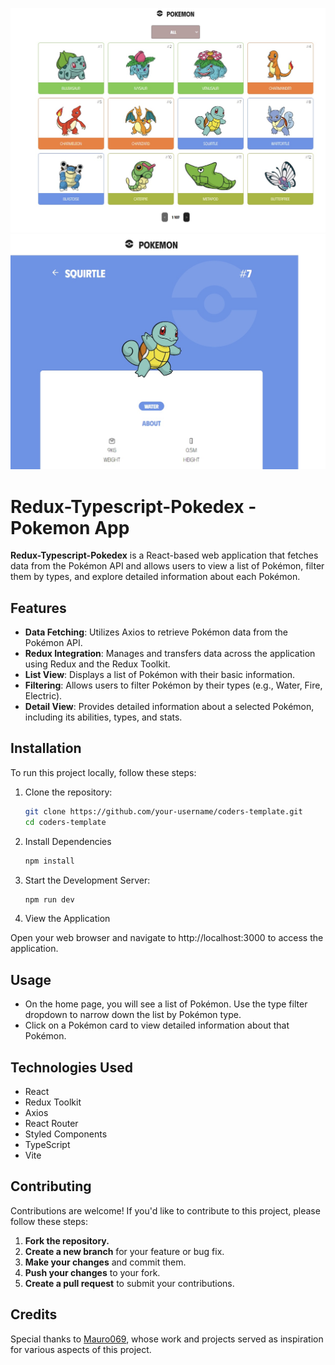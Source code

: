 ![Image Alt Text](/public/images/pokelis.jpg)
![Image Alt Text](/public/images/single.jpg)

# Redux-Typescript-Pokedex - Pokemon App

**Redux-Typescript-Pokedex** is a React-based web application that fetches data from the Pokémon API and allows users to view a list of Pokémon, filter them by types, and explore detailed information about each Pokémon.

## Features

- **Data Fetching**: Utilizes Axios to retrieve Pokémon data from the Pokémon API.
- **Redux Integration**: Manages and transfers data across the application using Redux and the Redux Toolkit.
- **List View**: Displays a list of Pokémon with their basic information.
- **Filtering**: Allows users to filter Pokémon by their types (e.g., Water, Fire, Electric).
- **Detail View**: Provides detailed information about a selected Pokémon, including its abilities, types, and stats.

## Installation

To run this project locally, follow these steps:

1. Clone the repository:

   ```bash
   git clone https://github.com/your-username/coders-template.git
   cd coders-template

   ```

2. Install Dependencies

   ```bash
   npm install

   ```

3. Start the Development Server:

   ```bash
   npm run dev

   ```

4. View the Application

Open your web browser and navigate to http://localhost:3000 to access the application.

## Usage

- On the home page, you will see a list of Pokémon. Use the type filter dropdown to narrow down the list by Pokémon type.
- Click on a Pokémon card to view detailed information about that Pokémon.

## Technologies Used

- React
- Redux Toolkit
- Axios
- React Router
- Styled Components
- TypeScript
- Vite

## Contributing

Contributions are welcome! If you'd like to contribute to this project, please follow these steps:

1. **Fork the repository.**
2. **Create a new branch** for your feature or bug fix.
3. **Make your changes** and commit them.
4. **Push your changes** to your fork.
5. **Create a pull request** to submit your contributions.

## Credits

Special thanks to [Mauro069](https://github.com/Mauro069), whose work and projects served as inspiration for various aspects of this project.
